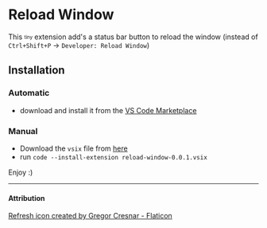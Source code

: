 # Reload Window

This <sub><sup>tiny</sup></sub> extension add's a status bar button to reload the window (instead of `Ctrl+Shift+P` &rarr; `Developer: Reload Window`)

## Installation

### Automatic

- download and install it from the [VS Code Marketplace](https://marketplace.visualstudio.com/items?itemName=roeibh.reload-window)

### Manual

- Download the `vsix` file from [here](https://github.com/roeibh/reload-window/releases/tag/first-release)
- run `code --install-extension reload-window-0.0.1.vsix`

Enjoy :)

---

#### Attribution

<a href="https://www.flaticon.com/free-icons/refresh" title="refresh icons">Refresh icon created by Gregor Cresnar - Flaticon</a>
